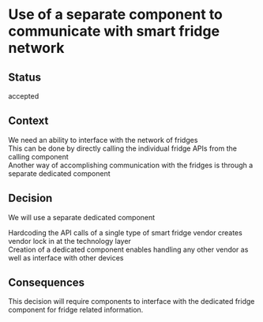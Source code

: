 # Use of a separate component to communicate with smart fridge network

## Status
accepted

## Context
We need an ability to interface with the network of fridges  
This can be done by directly calling the individual fridge APIs from the calling component  
Another way of accomplishing communication with the fridges is through a separate dedicated component  

## Decision
We will use a separate dedicated component  

Hardcoding the API calls of a single type of smart fridge vendor creates vendor lock in at the technology layer   
Creation of a dedicated component enables handling any other vendor as well as interface with other devices  

## Consequences
This decision will require components to interface with the dedicated fridge component for fridge related information.  
